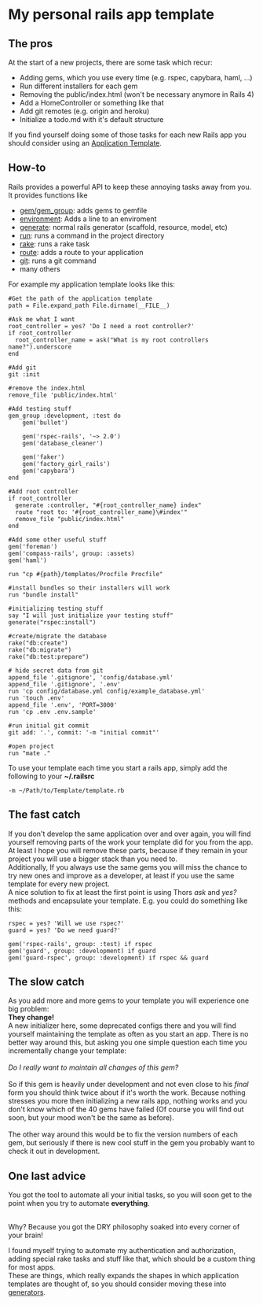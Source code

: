 My personal rails app template
==============================

The pros
--------
At the start of a new projects, there are some task which recur:

  * Adding gems, which you use every time (e.g. rspec, capybara, haml, ...)
  * Run different installers for each gem
  * Removing the public/index.html (won't be necessary anymore in Rails 4)
  * Add a HomeController or something like that
  * Add git remotes (e.g. origin and heroku)
  * Initialize a todo.md with it's default structure

If you find yourself doing some of those tasks for each new Rails app you should consider using an [Application Template](http://edgeguides.rubyonrails.org/rails_application_templates.html).

How-to
------

Rails provides a powerful API to keep these annoying tasks away from you. It provides functions like

  * [gem/gem_group](http://edgeguides.rubyonrails.org/rails_application_templates.html#gem-args): adds gems to gemfile
  * [environment](http://edgeguides.rubyonrails.org/rails_application_templates.html#environment-application-data-nil-options-block): Adds a line to an enviroment
  * [generate](http://edgeguides.rubyonrails.org/rails_application_templates.html#generate-what-args): normal rails generator (scaffold, resource, model, etc)
  * [run](http://edgeguides.rubyonrails.org/rails_application_templates.html#run-command): runs a command in the project directory
  * [rake](http://edgeguides.rubyonrails.org/rails_application_templates.html#rake-command-options): runs a rake task
  * [route](http://edgeguides.rubyonrails.org/rails_application_templates.html#route-routing-code): adds a route to your application
  * [git](http://edgeguides.rubyonrails.org/rails_application_templates.html#git-command): runs a git command
  * many others

For example my application template looks like this:

    #Get the path of the application template
    path = File.expand_path File.dirname(__FILE__)

    #Ask me what I want
    root_controller = yes? 'Do I need a root controller?'
    if root_controller
      root_controller_name = ask("What is my root controllers name?").underscore
    end

    #Add git
    git :init

    #remove the index.html
    remove_file 'public/index.html'

    #Add testing stuff
    gem_group :development, :test do
        gem('bullet')

        gem('rspec-rails', '~> 2.0')
        gem('database_cleaner')

        gem('faker')
        gem('factory_girl_rails')
        gem('capybara')
    end

    #Add root controller
    if root_controller
      generate :controller, "#{root_controller_name} index"
      route "root to: '#{root_controller_name}\#index'"
      remove_file "public/index.html"
    end

    #Add some other useful stuff
    gem('foreman')
    gem('compass-rails', group: :assets)
    gem('haml')

    run "cp #{path}/templates/Procfile Procfile"

    #install bundles so their installers will work
    run "bundle install"

    #initializing testing stuff
    say "I will just initialize your testing stuff"
    generate("rspec:install")

    #create/migrate the database
    rake("db:create")
    rake("db:migrate")
    rake("db:test:prepare")

    # hide secret data from git
    append_file '.gitignore', 'config/database.yml'
    append_file '.gitignore', '.env'
    run 'cp config/database.yml config/example_database.yml'
    run 'touch .env'
    append_file '.env', 'PORT=3000'
    run 'cp .env .env.sample'

    #run initial git commit
    git add: '.', commit: '-m "initial commit"'

    #open project
    run "mate ."

To use your template each time you start a rails app, simply add the following to your **~/.railsrc**

    -m ~/Path/to/Template/template.rb

The fast catch
--------------

If you don't develop the same application over and over again, you will find yourself removing parts of the work your template did for you from the app.
At least I hope you will remove these parts, because if they remain in your project you will use a bigger stack than you need to. <br>
Additionally, If you always use the same gems you will miss the chance to try new ones and improve as a developer, at least if you use the same template for every new project.
<br>
A nice solution to fix at least the first point is using Thors *ask* and *yes?* methods and encapsulate your template. E.g. you could do something like this:

    rspec = yes? 'Will we use rspec?'
    guard = yes? 'Do we need guard?'

    gem('rspec-rails', group: :test) if rspec
    gem('guard', group: :development) if guard
    gem('guard-rspec', group: :development) if rspec && guard


The slow catch
--------------

As you add more and more gems to your template you will experience one big problem:
<br>**They change!**<br>
A new initializer here, some deprecated configs there and you will find yourself maintaining the template as often as you start an app. There is no better way around this, but asking you one simple question each time you incrementally change your template: <br><br>
*Do I really want to maintain all changes of this gem?*
<br><br>
So if this gem is heavily under development and not even close to his *final* form you should think twice about if it's worth the work. Because nothing stresses you more then initializing a new rails app, nothing works and you don't know which of the 40 gems have failed (Of course you will find out soon, but your mood won't be the same as before).
<br><br>
The other way around this would be to fix the version numbers of each gem, but seriously if there is new cool stuff in the gem you probably want to check it out in development.

One last advice
---------------

You got the tool to automate all your initial tasks, so you will soon get to the point when you try to automate **everything**.

<br> Why? Because you got the DRY philosophy soaked into every corner of your brain! <br>

I found myself trying to automate my authentication and authorization, adding special rake tasks and stuff like that, which should be a custom thing for most apps.
<br>
These are things, which really expands the shapes in which application templates are thought of, so you should consider moving these into [generators](http://guides.rubyonrails.org/generators.html).